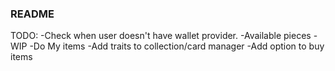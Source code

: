 ### README
TODO:
-Check when user doesn't have wallet provider.
-Available pieces -WIP
-Do My items 
-Add traits to collection/card manager
-Add option to buy items